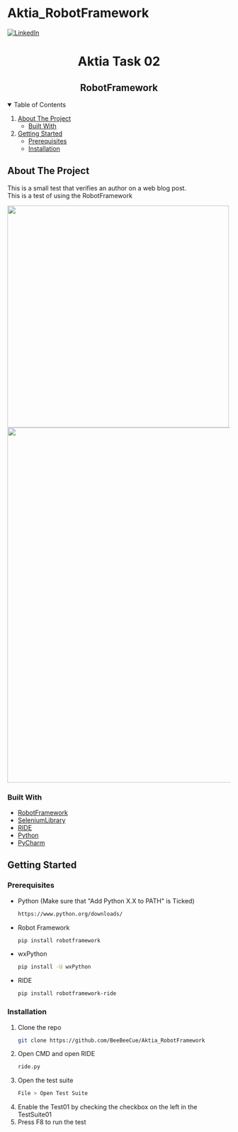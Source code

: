 # Aktia_RobotFramework
<!-- PROJECT SHIELDS -->
<!--
*** I'm using markdown "reference style" links for readability.
*** Reference links are enclosed in brackets [ ] instead of parentheses ( ).
*** See the bottom of this document for the declaration of the reference variables
*** for contributors-url, forks-url, etc. This is an optional, concise syntax you may use.
*** https://www.markdownguide.org/basic-syntax/#reference-style-links
-->
[![LinkedIn][linkedin-shield]][linkedin-url]


  <h1 align="center">Aktia Task 02</h1>
  <h2 align="center">RobotFramework</h2>


<!-- TABLE OF CONTENTS -->
<details open="open">
  <summary>Table of Contents</summary>
  <ol>
    <li>
      <a href="#about-the-project">About The Project</a>
      <ul>
        <li><a href="#built-with">Built With</a></li>
      </ul>
    </li>
    <li>
      <a href="#getting-started">Getting Started</a>
      <ul>
        <li><a href="#prerequisites">Prerequisites</a></li>
        <li><a href="#installation">Installation</a></li>
      </ul>
    </li>
   </ol>
</details>



<!-- ABOUT THE PROJECT -->
## About The Project


This is a small test that verifies an author on a web blog post.
</br>
This is a test of using the RobotFramework


<img src="images/screenshot.png" width="500">
<img src="images/diagram.png" width="800">



### Built With

* [RobotFramework](https://robotframework.org/)
* [SeleniumLibrary](https://www.selenium.dev/)
* [RIDE](https://github.com/robotframework/RIDE)
* [Python](https://www.python.org/downloads/)
* [PyCharm](https://www.jetbrains.com/pycharm/)



<!-- GETTING STARTED -->
## Getting Started


### Prerequisites

* Python (Make sure that "Add Python X.X to PATH" is Ticked)
  ```sh
  https://www.python.org/downloads/
  ```
* Robot Framework
  ```sh
  pip install robotframework
  ```
* wxPython
  ```sh
  pip install -U wxPython
  ```
* RIDE
  ```sh
  pip install robotframework-ride
  ```

  
  
  
  

### Installation

1. Clone the repo
   ```sh
   git clone https://github.com/BeeBeeCue/Aktia_RobotFramework
   ```
2. Open CMD and open RIDE
   ```sh
   ride.py
   ```
3. Open the test suite
   ```sh
   File > Open Test Suite
   ```
4. Enable the Test01 by checking the checkbox on the left in the TestSuite01
5. Press F8 to run the test
   
   
   
 
   








<!-- MARKDOWN LINKS & IMAGES -->
<!-- https://www.markdownguide.org/basic-syntax/#reference-style-links -->
[contributors-shield]: https://img.shields.io/github/contributors/othneildrew/Best-README-Template.svg?style=for-the-badge
[contributors-url]: https://github.com/othneildrew/Best-README-Template/graphs/contributors
[forks-shield]: https://img.shields.io/github/forks/othneildrew/Best-README-Template.svg?style=for-the-badge
[forks-url]: https://github.com/othneildrew/Best-README-Template/network/members
[stars-shield]: https://img.shields.io/github/stars/othneildrew/Best-README-Template.svg?style=for-the-badge
[stars-url]: https://github.com/othneildrew/Best-README-Template/stargazers
[issues-shield]: https://img.shields.io/github/issues/othneildrew/Best-README-Template.svg?style=for-the-badge
[issues-url]: https://github.com/othneildrew/Best-README-Template/issues
[license-shield]: https://img.shields.io/github/license/othneildrew/Best-README-Template.svg?style=for-the-badge
[license-url]: https://github.com/othneildrew/Best-README-Template/blob/master/LICENSE.txt
[linkedin-shield]: https://img.shields.io/badge/-LinkedIn-black.svg?style=for-the-badge&logo=linkedin&colorB=555
[linkedin-url]: https://www.linkedin.com/in/k-knutsen/
[product-screenshot]: images/screenshot.png
[class-screenshot]: images/diagram.png

